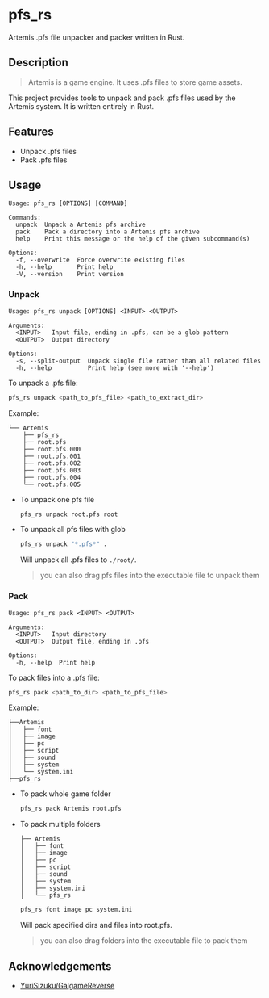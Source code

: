 # pfs_rs

Artemis .pfs file unpacker and packer written in Rust.

## Description

> Artemis is a game engine. It uses .pfs files to store game assets.

This project provides tools to unpack and pack .pfs files used by the Artemis system. It is written entirely in Rust.

## Features

- Unpack .pfs files
- Pack .pfs files

## Usage

```plain
Usage: pfs_rs [OPTIONS] [COMMAND]

Commands:
  unpack  Unpack a Artemis pfs archive
  pack    Pack a directory into a Artemis pfs archive
  help    Print this message or the help of the given subcommand(s)

Options:
  -f, --overwrite  Force overwrite existing files
  -h, --help       Print help
  -V, --version    Print version
```

### Unpack

```plain
Usage: pfs_rs unpack [OPTIONS] <INPUT> <OUTPUT>

Arguments:
  <INPUT>   Input file, ending in .pfs, can be a glob pattern
  <OUTPUT>  Output directory

Options:
  -s, --split-output  Unpack single file rather than all related files
  -h, --help          Print help (see more with '--help')
```

To unpack a .pfs file:

```bash
pfs_rs unpack <path_to_pfs_file> <path_to_extract_dir>
```

Example:

```plain
└── Artemis
    ├── pfs_rs
    ├── root.pfs
    ├── root.pfs.000
    ├── root.pfs.001
    ├── root.pfs.002
    ├── root.pfs.003
    ├── root.pfs.004
    └── root.pfs.005
```

- To unpack one pfs file

  ```bash
  pfs_rs unpack root.pfs root
  ```

- To unpack all pfs files with glob

  ```bash
  pfs_rs unpack "*.pfs*" .
  ```

  Will unpack all .pfs files to `./root/`.

  > you can also drag pfs files into the executable file to unpack them

### Pack

```plain
Usage: pfs_rs pack <INPUT> <OUTPUT>

Arguments:
  <INPUT>   Input directory
  <OUTPUT>  Output file, ending in .pfs

Options:
  -h, --help  Print help
```

To pack files into a .pfs file:

```bash
pfs_rs pack <path_to_dir> <path_to_pfs_file>
```

Example:

```plain
├──Artemis
│   ├── font
│   ├── image
│   ├── pc
│   ├── script
│   ├── sound
│   ├── system
│   └── system.ini
├──pfs_rs
```

- To pack whole game folder

  ```bash
  pfs_rs pack Artemis root.pfs
  ```

- To pack multiple folders

  ```plain
  ├── Artemis
  │   ├── font
  │   ├── image
  │   ├── pc
  │   ├── script
  │   ├── sound
  │   ├── system
  │   ├── system.ini
  │   └── pfs_rs
  ```

  ```bash
  pfs_rs font image pc system.ini
  ```

  Will pack specified dirs and files into root.pfs.

  > you can also drag folders into the executable file to pack them

## Acknowledgements

- [YuriSizuku/GalgameReverse](https://github.com/YuriSizuku/GalgameReverse/blob/master/project/artemis/src/artemis_pf8.py)
